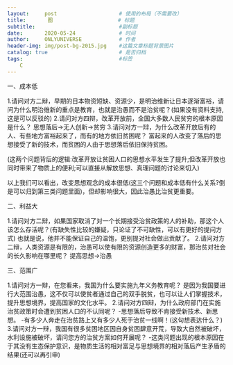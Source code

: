 ```yaml
---
layout:     post                    # 使用的布局（不需要改）
title:       图                     # 标题 
subtitle:                           #副标题
date:       2020-05-24              # 时间
author:     ONLYUNIVERSE            # 作者
header-img: img/post-bg-2015.jpg    #这篇文章标题背景图片
catalog: true                       # 是否归档
tags:                               #标签
    C
---
```

一、成本低

1.请问对方二辩，早期的日本物资短缺、资源少，是明治维新让日本逐渐富裕，请问为什么明治维新的重点是教育，也就是治愚而不是治贫呢？(如果没有资料支持,这是可以反驳的)
2.请问对方四辩，改革开放前，全国大多数人民贫穷的根本原因是什么？
  思想落后→无人创新→贫穷
3.请问对方一辩，为什么改革开放后有的人、有些地方富裕起来了，而有的地方依旧贫困呢？
  富起来的人改变了落后的思想接受了新的技术，而贫困的人由于思想落后依旧保持贫困。

(这两个问题背后的逻辑:改革开放让贫困人口的思想水平发生了提升;但改革开放也同时带来了物质上的便利;可以直接从解放思想、真理问题的讨论来切入)

以上我们可以看出，改变思想观念的成本很低(这三个问题和成本低有什么关系?倒是可以归到第三类问题里面)，但却影响很大，因此治愚比治贫更重要。

二、利益大

1.请问对方二辩，如果国家取消了对一个长期接受治贫政策的人的补助，那这个人该怎么存活呢？(有缺失性比较的嫌疑，只论证了不可缺性，可以有更好的提问方式)
  也就是说，他并不能保证自己的温饱，更别提对社会做出贡献了。
2.请问对方二辩，人类资源是有限的，治愚可以使有限的资源创造更多的财富，那治贫对社会的长久影响在哪里呢？
  提高思想→治愚

三、范围广

1.请问对方一辩，在您看来，我国为什么要实施九年义务教育呢？
  是因为我国要进行大范围治愚，这不仅可以使贫者通过自己的双手脱贫，也可以让人们掌握技术，提升思想境界，提高国家的文化水平。
2.请问对方四辩，为什么政府部门在实施治贫政策时会遭到贫困人口的不认同呢？
  -思想落后导致不肯接受新技术、新思想。
  -有多少人奔走在治贫路上又有多少人死于治贫一线啊！(这句想表达什么？)
3.请问对方一辩，我国有很多贫困地区因自身贫困肆意开荒，导致大自然被破坏，水利设施被破坏，请问您方的治贫方案如何开展呢？
-这类问题出现的根本原因在于其没有生态保护意识，是物质生活的相对富足与思想境界的相对落后产生矛盾的结果(还可以再引申)


